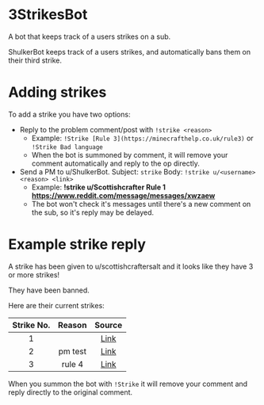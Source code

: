 # 3StrikesBot
A bot that keeps track of a users strikes on a sub.

ShulkerBot keeps track of a users strikes, and automatically bans them on their third strike. 

# Adding strikes

To add a strike you have two options:

* Reply to the problem comment/post with `!strike <reason>`    
  * Example: `!Strike [Rule 3](https://minecrafthelp.co.uk/rule3)` or `!Strike Bad language`
  * When the bot is summoned by comment, it will remove your comment automatically and reply to the op directly.  
* Send a PM to u/ShulkerBot. Subject: `strike` Body: `!strike u/<username> <reason> <link>`
  * Example: __!strike u/Scottishcrafter Rule 1 https://www.reddit.com/message/messages/xwzaew__
   * The bot won't check it's messages until there's a new comment on the sub, so it's reply may be delayed. 

# Example strike reply

A strike has been given to u/scottishcraftersalt and it looks like they have 3 or more strikes!

They have been banned.

 Here are their current strikes:

|Strike No.|Reason|Source|
|:-:|:-:|:-:|
|1|<None Given>|[Link](/r/MinecrafthelpModCopy/comments/klzbvv/bedrock_test_post_2/ghbra8s/)|
|2|pm test|[Link](https://old.reddit.com/r/minecrafthelp/comments/kt7ooz/anyone_know_how_to_get_rid_of_the_yellow_squares/)|
|3|rule 4|[Link](/r/MinecrafthelpModCopy/comments/klzbvv/bedrock_test_post_2/ghbra8s/)|

When you summon the bot with `!Strike` it will remove your comment and reply directly to the original comment. 
